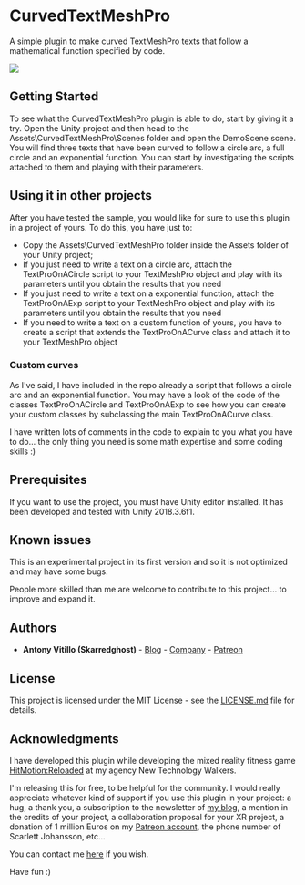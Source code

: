 # CurvedTextMeshPro
A simple plugin to make curved TextMeshPro texts that follow a mathematical function specified by code.

![](https://thumbs.gfycat.com/AggravatingNarrowAbalone-size_restricted.gif)

## Getting Started
To see what the CurvedTextMeshPro plugin is able to do, start by giving it a try. Open the Unity project and then head to the Assets\CurvedTextMeshPro\Scenes folder and open the DemoScene scene. You will find three texts that have been curved to follow a circle arc, a full circle and an exponential function. You can start by investigating the scripts attached to them and playing with their parameters.

## Using it in other projects
After you have tested the sample, you would like for sure to use this plugin in a project of yours. To do this, you have just to:
* Copy the Assets\CurvedTextMeshPro folder inside the Assets folder of your Unity project;
* If you just need to write a text on a circle arc, attach the TextProOnACircle script to your TextMeshPro object and play with its parameters until you obtain the results that you need
* If you just need to write a text on a exponential function, attach the TextProOnAExp script to your TextMeshPro object and play with its parameters until you obtain the results that you need
* If you need to write a text on a custom function of yours, you have to create a script that extends the TextProOnACurve class and attach it to your TextMeshPro object

### Custom curves
As I've said, I have included in the repo already a script that follows a circle arc and an exponential function. You may have a look of the code of the classes TextProOnACircle and TextProOnAExp to see how you can create your custom classes by subclassing the main TextProOnACurve class. 

I have written lots of comments in the code to explain to you what you have to do... the only thing you need is some math expertise and some coding skills :)

## Prerequisites
If you want to use the project, you must have Unity editor installed. It has been developed and tested with Unity 2018.3.6f1.
  
## Known issues
This is an experimental project in its first version and so it is not optimized and may have some bugs.

People more skilled than me are welcome to contribute to this project... to improve and expand it.

## Authors

* **Antony Vitillo (Skarredghost)** - [Blog](http://skarredghost.com) - [Company](https://ntwalkers.it) - [Patreon](https://www.patreon.com/skarredghost)

## License

This project is licensed under the MIT License - see the [LICENSE.md](LICENSE.md) file for details.

## Acknowledgments

I have developed this plugin while developing the mixed reality fitness game [HitMotion:Reloaded](https://hitmotion.games/) at my agency New Technology Walkers.

I'm releasing this for free, to be helpful for the community. I would really appreciate whatever kind of support if you use this plugin in your project: a hug, a thank you, a subscription to the newsletter of [my blog](https://skarredghost.com), a mention in the credits of your project, a collaboration proposal for your XR project, a donation of 1 million Euros on my [Patreon account](https://www.patreon.com/skarredghost), the phone number of Scarlett Johansson, etc... 

You can contact me [here](https://skarredghost.com/contact/) if you wish.

Have fun :)
